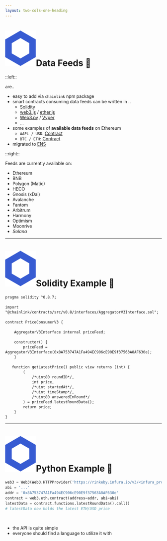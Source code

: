 ```yaml
---
layout: two-cols-one-heading
---
```


# <span class="flex"> <img src="/chainlink-symbol-blue.svg" class="w-8 mr-4" />Data Feeds 💾</span>

::left::

are..

- easy to add via `chainlink` npm package
- smart contracts consuming data feeds can be written in ..
  * [Solidity](https://docs.soliditylang.org/en/v0.8.15/)
  * [web3.js](https://github.com/ChainSafe/web3.js) / [ether.js](https://github.com/ethers-io/ethers.js/)
  * [Web3.py](https://github.com/ethereum/web3.py) / [Vyper](https://github.com/vyperlang/vyper)
  * ...
- some examples of **available data feeds** on Ethereum
  * `AAPL / USD`: [Contract](https://etherscan.io/address/0xc929ad75B72593967DE83E7F7Cda0493458261D9)
  * `BTC / ETH`: [Contract](https://etherscan.io/address/0xdeb288F737066589598e9214E782fa5A8eD689e8)
- migrated to [ENS](https://docs.ens.domains/)

::right::

Feeds are currently available on:
- Ethereum
- BNB
- Polygon (Matic)
- HECO
- Gnosis (xDai)
- Avalanche
- Fantom
- Arbitrum
- Harmony
- Optimism
- Moonrive
- *Solana*

<!-- 
- koennen on- und off-chain verwendet werden 
- ausser SOL alles EVM chains

## Warum ist das wichtig?
- erlaubt chains bridging zu erleichtern
- multichain ecosystem..
-->

---

# <span class="flex"> <img src="/chainlink-symbol-blue.svg" class="w-8 mr-4" />Solidity Example 💾</span>

```solidity
pragma solidity ^0.8.7;

import "@chainlink/contracts/src/v0.8/interfaces/AggregatorV3Interface.sol";

contract PriceConsumerV3 {

    AggregatorV3Interface internal priceFeed;

    constructor() {
        priceFeed = AggregatorV3Interface(0x8A753747A1Fa494EC906cE90E9f37563A8AF630e);
    }

   function getLatestPrice() public view returns (int) {
        (
            /*uint80 roundID*/,
            int price,
            /*uint startedAt*/,
            /*uint timeStamp*/,
            /*uint80 answeredInRound*/
        ) = priceFeed.latestRoundData();
        return price;
    }
}
```

<!-- 
- als kleine Vorbereitung auf Leo's praesentation

* Network: Rinkeby
* Aggregator: ETH/USD
* Address: 0x8A753747A1Fa494EC906cE90E9f37563A8AF630e 
-->

---

# <span class="flex"> <img src="/chainlink-symbol-blue.svg" class="w-8 mr-4" />Python Example 💾</span>

```python
web3 = Web3(Web3.HTTPProvider('https://rinkeby.infura.io/v3/<infura_project_id>'))
abi = '...'
addr = '0x8A753747A1Fa494EC906cE90E9f37563A8AF630e'
contract = web3.eth.contract(address=addr, abi=abi)
latestData = contract.functions.latestRoundData().call()
# latestData now holds the latest ETH/USD price
```

<br />

- the API is quite simple
- everyone should find a language to utilize it with
